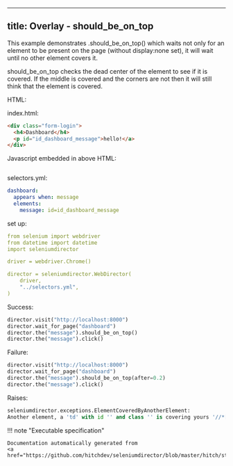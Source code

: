 
---
title: Overlay - should_be_on_top
---



This example demonstrates .should_be_on_top() which waits not
only for an element to be present on the page (without display:none set),
it will wait until no other element covers it.

should_be_on_top checks the dead center of the element to see
if it is covered. If the middle is covered and the corners are not then
it will still think that the element is covered.



HTML:



index.html:

```html
<div class="form-login">
  <h4>Dashboard</h4>
  <p id="id_dashboard_message">hello!</a>
</div>

```




Javascript embedded in above HTML:

```javascript

```


selectors.yml:

```yaml
dashboard:
  appears when: message
  elements:
    message: id=id_dashboard_message

```

set up:

```yaml
from selenium import webdriver
from datetime import datetime
import seleniumdirector

driver = webdriver.Chrome()

director = seleniumdirector.WebDirector(
    driver,
    "../selectors.yml",
)

```




Success:




```python
director.visit("http://localhost:8000")
director.wait_for_page("dashboard")
director.the("message").should_be_on_top()
director.the("message").click()

```






Failure:




```python
director.visit("http://localhost:8000")
director.wait_for_page("dashboard")
director.the("message").should_be_on_top(after=0.2)
director.the("message").click()

```


Raises:

```python
seleniumdirector.exceptions.ElementCoveredByAnotherElement:
Another element, a 'td' with id '' and class '' is covering yours '//*[@id='id_dashboard_message']'.
```










!!! note "Executable specification"

    Documentation automatically generated from 
    <a href="https://github.com/hitchdev/seleniumdirector/blob/master/hitch/story/overlay.story">overlay.story</a>..

